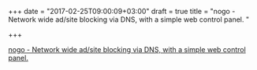 +++
date = "2017-02-25T09:00:09+03:00"
draft = true
title = "nogo - Network wide ad/site blocking via DNS, with a simple web control panel. "

+++

<p><a href="https://t.co/ZnIiomREqh">nogo - Network wide ad/site blocking via DNS, with a simple web control panel. </a></p>
